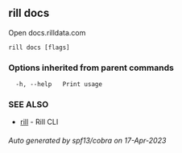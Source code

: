 ## rill docs

Open docs.rilldata.com

```
rill docs [flags]
```

### Options inherited from parent commands

```
  -h, --help   Print usage
```

### SEE ALSO

* [rill](rill.md)	 - Rill CLI

###### Auto generated by spf13/cobra on 17-Apr-2023

